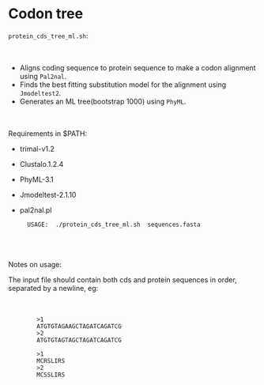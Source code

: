 # Codon tree 

`protein_cds_tree_ml.sh`:<br /> <br /> <br />

* Aligns coding sequence to protein sequence to make a codon alignment using `Pal2nal`.
* Finds the best fitting substitution model for the alignment using `Jmodeltest2`.
* Generates an ML tree(bootstrap 1000) using `PhyML`. 
<br /> <br /> <br />

Requirements in $PATH:
* trimal-v1.2
* Clustalo.1.2.4
* PhyML-3.1
* Jmodeltest-2.1.10 
* pal2nal.pl


		USAGE:  ./protein_cds_tree_ml.sh  sequences.fasta 

<br /> <br /> <br />
Notes on usage:

The input file should contain both cds and protein sequences in order, separated by a newline, eg:<br /> <br /> <br />


			>1
			ATGTGTAGAAGCTAGATCAGATCG
			>2
			ATGTGTAGTAGCTAGATCAGATCG

			>1
			MCRSLIRS
			>2
			MCSSLIRS

 


